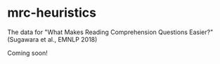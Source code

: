 # mrc-heuristics

The data for "What Makes Reading Comprehension Questions Easier?" (Sugawara et al., EMNLP 2018)

Coming soon!
